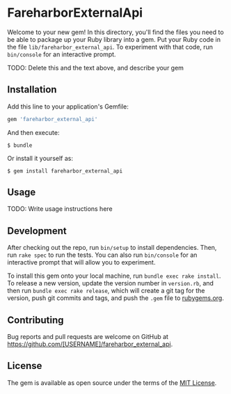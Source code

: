 # FareharborExternalApi

Welcome to your new gem! In this directory, you'll find the files you need to be able to package up your Ruby library into a gem. Put your Ruby code in the file `lib/fareharbor_external_api`. To experiment with that code, run `bin/console` for an interactive prompt.

TODO: Delete this and the text above, and describe your gem

## Installation

Add this line to your application's Gemfile:

```ruby
gem 'fareharbor_external_api'
```

And then execute:

    $ bundle

Or install it yourself as:

    $ gem install fareharbor_external_api

## Usage

TODO: Write usage instructions here

## Development

After checking out the repo, run `bin/setup` to install dependencies. Then, run `rake spec` to run the tests. You can also run `bin/console` for an interactive prompt that will allow you to experiment.

To install this gem onto your local machine, run `bundle exec rake install`. To release a new version, update the version number in `version.rb`, and then run `bundle exec rake release`, which will create a git tag for the version, push git commits and tags, and push the `.gem` file to [rubygems.org](https://rubygems.org).

## Contributing

Bug reports and pull requests are welcome on GitHub at https://github.com/[USERNAME]/fareharbor_external_api.


## License

The gem is available as open source under the terms of the [MIT License](http://opensource.org/licenses/MIT).

